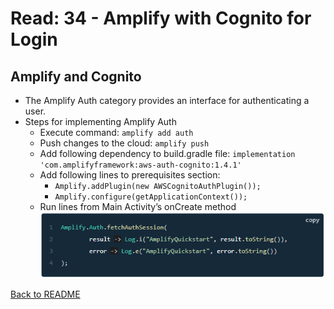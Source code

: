 # Read: 34 - Amplify with Cognito for Login

## Amplify and Cognito

- The Amplify Auth category provides an interface for authenticating a user.
- Steps for implementing Amplify Auth
  - Execute command: ```amplify add auth```
  - Push changes to the cloud: ```amplify push```
  - Add following dependency to build.gradle file: ```implementation 'com.amplifyframework:aws-auth-cognito:1.4.1'```
  - Add following lines to prerequisites section:
    - ```Amplify.addPlugin(new AWSCognitoAuthPlugin());```
    - ```Amplify.configure(getApplicationContext());```
  - Run lines from Main Activity’s onCreate method
![Authentication Amplify](img/authAmplifyMainActivity.PNG)

[Back to README](README.md)
